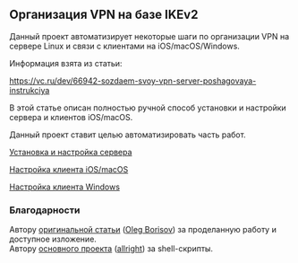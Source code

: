 ## Организация VPN на базе IKEv2

Данный проект автоматизирует некоторые шаги по организации VPN на сервере Linux и связи с клиентами на 
iOS/macOS/Windows.

Информация взята из статьи:

https://vc.ru/dev/66942-sozdaem-svoy-vpn-server-poshagovaya-instrukciya

В этой статье описан полностью ручной способ установки и настройки сервера и клиентов iOS/macOS. 

Данный проект ставит целью автоматизировать часть работ.

[Установка и настройка сервера](server.html)

[Настройка клиента iOS/macOS](ios.html)

[Настройка клиента Windows](win.html)

### Благодарности

Автору [оригинальной статьи](https://vc.ru/dev/66942-sozdaem-svoy-vpn-server-poshagovaya-instrukciya) ([Oleg Borisov](https://vc.ru/u/68882-oleg-borisov)) за проделанную работу и доступное 
изложение.  
Автору [основного проекта](https://github.com/allright/vpn_ikev2) ([allright](https://github.com/allright)) за 
shell-скрипты.
